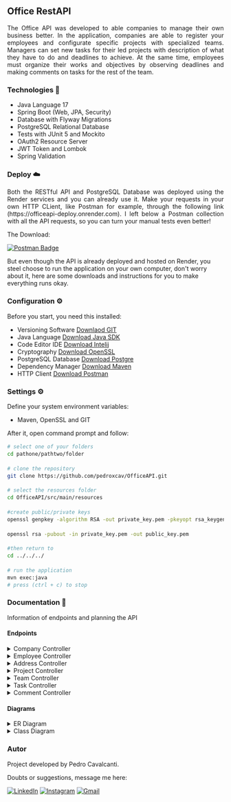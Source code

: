 ## Office RestAPI
<p align = "justify">
The Office API was developed to able companies to manage their own business better. In the application, companies are able to register your employees and configurate specific projects with specialized teams. Managers can set new tasks for their led projects with description of what they have to do and deadlines to achieve. At the same time, employees must organize their works and objectives by observing deadlines and making comments on tasks for the rest of the team.
</p>

### Technologies 📱

- Java Language 17
- Spring Boot (Web, JPA, Security)
- Database with Flyway Migrations
- PostgreSQL Relational Database
- Tests with JUnit 5 and Mockito
- OAuth2 Resource Server
- JWT Token and Lombok
- Spring Validation

### Deploy ☁️
<p align = "justify">
Both the RESTful API and PostgreSQL Database was deployed using the Render services and you can already use it. Make your requests in your own HTTP CLient, like Postman for example, through the following link (https://officeapi-deploy.onrender.com). I left below a Postman collection with all the API requests, so you can turn your manual tests even better!

The Download:

[![Postman Badge](https://img.shields.io/badge/Postman-685e96.svg?style=for-the-badge&logo=Postman&logoColor=white)](https://drive.google.com/file/d/1mXtsqkLjJRKMLyfevDPbuOLxFGv90oPW/view?usp=sharing)

But even though the API is already deployed and hosted on Render, you steel choose to run the application on your own computer, don't worry about it, here are some downloads and instructions for you to make everything runs okay.
</p>

### Configuration ⚙️
Before you start, you need this installed:
- Versioning Software [Downlaod GIT](https://git-scm.com/downloads)
- Java Language [Download Java SDK](https://www.oracle.com/br/java/technologies/downloads/)
- Code Editor IDE [Download Intelij](https://www.jetbrains.com/idea/download/?section=windows)
- Cryptography [Download OpenSSL](https://sourceforge.net/projects/openssl/)
- PostgreSQL Database [Download Postgre](https://www.postgresql.org/download/)
- Dependency Manager [Download Maven](https://maven.apache.org/download.cgi)
- HTTP Client [Download Postman](https://www.postman.com/downloads/)
### Settings ⚙️
Define your system environment variables:
- Maven, OpenSSL and GIT

After it, open command prompt and follow:
```bash
# select one of your folders
cd pathone/pathtwo/folder

# clone the repository
git clone https://github.com/pedroxcav/OfficeAPI.git

# select the resources folder
cd OfficeAPI/src/main/resources

#create public/private keys
openssl genpkey -algorithm RSA -out private_key.pem -pkeyopt rsa_keygen_bits:2048

openssl rsa -pubout -in private_key.pem -out public_key.pem

#then return to
cd ../../../

# run the application
mvn exec:java
# press (ctrl + c) to stop
```
### Documentation 📝
Information of endpoints and planning the API
#### Endpoints
<details>
  <summary>Company Controller</summary>
  
    1. POST /companies
    # registers a new company
    
    2. POST /companies/login
    # authenticates a company
    
    3. PUT /companies
    # updates a company

    4. DELETE /company
    # deletes the own company

    5. GET /company
    # return the own company
</details>
<details>
  <summary>Employee Controller</summary>

    1. POST /employees/login
    # authenticates a employee
    
    2. POST /employees
    registers a new employee

    3. PUT /employees
    # updates a employee

    4. DELETE /employees/{username}
    # deletes a employee

    5. GET /employees
    # company requires all employees

    6. GET /employees/me
    # employee requires own profile
</details>
<details>
  <summary>Address Controller</summary>

    1. UPDATE /adresses
    # updates its address

    2. GET /adresses
    # company requires its address
</details>
<details>
  <summary>Project Controller</summary>

    1. POST /projects
    # creates a new project

    2. PUT /projects/{id}
    # updates a specific project

    3. DELETE /projects/{id}
    # deletes a specific project

    4. GET /projects
    # get all company's project

    5. GET /projects/{id}
    # get a specific project
</details>
<details>
  <summary>Team Controller</summary>

    1. POST /teams
    # creates a new team

    2. PUT /teams/{id}
    # updates a specific team

    3. DELETE /teams/{id}
    # deletes a specific team

    4. GET /teams
    # get all company's teams

    5. GET /teams/project
    # get the project's teams
</details>
<details>
  <summary>Task Controller</summary>

    1. POST /tasks
    # creates a new task

    2. PUT /tasks/{id}
    # updates a task

    3. DELETE /tasks/{id}
    # deletes a task
    
    4. GET /tasks
    # get all its tasks
    
    5. GET /tasks/{id}
    # get a specifc task
</details>
<details>
  <summary>Comment Controller</summary>

    1. POST /comments/{task_id}
    # creates a new comment

    2. PUT /comments/{id}
    # updates a comment

    3. DELETE /comments/{id}
    # deletes a comment
    
    4. GET /comments/{id}
    # get a specific comment
    
    5. GET /comments
    # get all its comments
</details>

#### Diagrams
<details>
  <summary>ER Diagram</summary>
  <br>
  <img width=500px src="media/ER_Diagram.jpeg">
  
</details>
<details>
  <summary>Class Diagram</summary>
  <br>
  <img width=500px src="media/Class_Diagram.jpeg">
  
</details>

### Autor
Project developed by Pedro Cavalcanti.

Doubts or suggestions, message me here: 

[![LinkedIn](https://img.shields.io/badge/LinkedIn-0A66C2.svg?style=for-the-badge&logo=LinkedIn&logoColor=white)](https://www.linkedin.com/in/pedroxcav/)
[![Instagram](https://img.shields.io/badge/Instagram-%23E4405F.svg?style=for-the-badge&logo=Instagram&logoColor=white)](https://www.instagram.com/pedroxcav/)
[![Gmail](https://img.shields.io/badge/Gmail-000000.svg?style=for-the-badge&logo=Gmail&logoColor=white)](mailto:pedroxcav@gmail.com)
